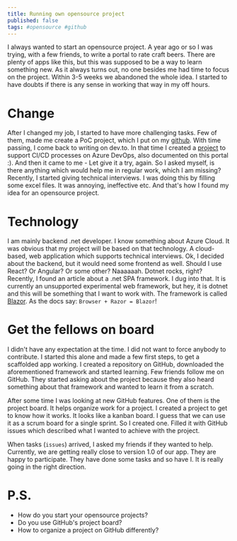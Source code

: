 ```yaml
---
title: Running own opensource project
published: false
tags: #opensource #github
---
```


I always wanted to start an opensource project. A year ago or so I was trying, with a few friends, to write a portal to rate craft beers. There are plenty of apps like this, but this was supposed to be a way to learn something new. As it always turns out, no one besides me had time to focus on the project. Within 3-5 weeks we abandoned the whole idea. I started to have doubts if there is any sense in working that way in my off hours.

# Change

After I changed my job, I started to have more challenging tasks. Few of them, made me create a PoC project, which I put on my [github](https://github.com/meanin). With time passing, I come back to writing on dev.to. In that time I created a [project](https://github.com/meanin/vsts-tasks) to support CI/CD processes on Azure DevOps, also documented on this portal :). And then it came to me - Let give it a try, again. So I asked myself, is there anything which would help me in regular work, which I am missing? Recently, I started giving technical interviews. I was doing this by filling some excel files. It was annoying, ineffective etc. And that's how I found my idea for an opensource project.

# Technology

I am mainly backend .net developer. I know something about Azure Cloud. It was obvious that my project will be based on that technology. A cloud-based, web application which supports technical interviews. Ok, I decided about the backend, but it would need some frontend as well. Should I use React? Or Angular? Or some other? Naaaaaah. Dotnet rocks, right? Recently, I found an article about a .net SPA framework. I dug into that. It is currently an unsupported experimental web framework, but hey, it is dotnet and this will be something that I want to work with. The framework is called [Blazor](https://blazor.net/). As the docs say: `Browser + Razor = Blazor`!

# Get the fellows on board

I didn't have any expectation at the time. I did not want to force anybody to contribute. I started this alone and made a few first steps, to get a scaffolded app working. I created a repository on GitHub, downloaded the aforementioned framework and started learning. Few friends follow me on GitHub. They started asking about the project because they also heard something about that framework and wanted to learn it from a scratch.

After some time I was looking at new GitHub features. One of them is the project board. It helps organize work for a project. I created a project to get to know how it works. It looks like a kanban board. I guess that we can use it as a scrum board for a single sprint. So I created one. Filled it with GitHub issues which described what I wanted to achieve with the project.

When tasks (`issues`) arrived, I asked my friends if they wanted to help. Currently, we are getting really close to version 1.0 of our app. They are happy to participate. They have done some tasks and so have I. It is really going in the right direction.

# P.S.

* How do you start your opensource projects? 
* Do you use GitHub's project board?
* How to organize a project on GitHub differently?
